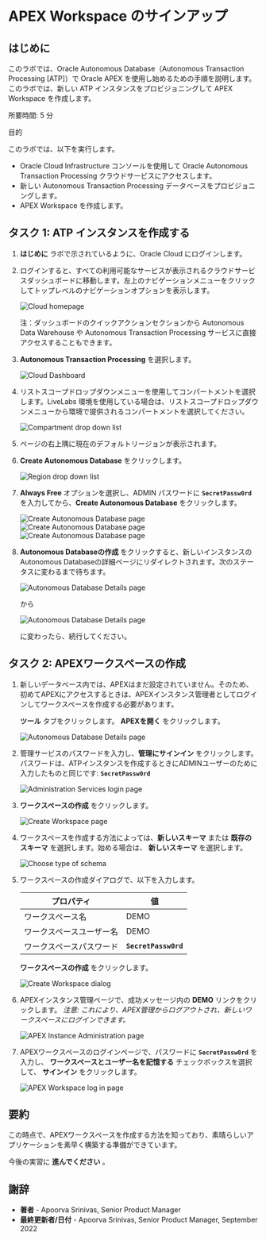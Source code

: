 APEX Workspace のサインアップ
======================

はじめに
----

このラボでは、Oracle Autonomous Database（Autonomous Transaction Processing \[ATP\]）で Oracle APEX を使用し始めるための手順を説明します。このラボでは、新しい ATP インスタンスをプロビジョニングして APEX Workspace を作成します。

所要時間: 5 分

目的

このラボでは、以下を実行します。

* Oracle Cloud Infrastructure コンソールを使用して Oracle Autonomous Transaction Processing クラウドサービスにアクセスします。
* 新しい Autonomous Transaction Processing データベースをプロビジョニングします。
* APEX Workspace を作成します。

タスク 1: ATP インスタンスを作成する
----------------------

1.  **はじめに** ラボで示されているように、Oracle Cloud にログインします。
    
2.  ログインすると、すべての利用可能なサービスが表示されるクラウドサービスダッシュボードに移動します。左上のナビゲーションメニューをクリックしてトップレベルのナビゲーションオプションを表示します。
    
    ![Cloud homepage](images/cloud-home.png " ")
    
    注：ダッシュボードのクイックアクションセクションから Autonomous Data Warehouse や Autonomous Transaction Processing サービスに直接アクセスすることもできます。
    
3.  **Autonomous Transaction Processing** を選択します。
    
    ![Cloud Dashboard](https://objectstorage.us-phoenix-1.oraclecloud.com/p/SJgQwcGUvQ4LqtQ9xGsxRcgoSN19Wip9vSdk-D_lBzi7bhDP6eG1zMBl0I21Qvaz/n/c4u02/b/common/o/images/console/database-atp.png " ")
    
4.  リストスコープドロップダウンメニューを使用してコンパートメントを選択します。LiveLabs 環境を使用している場合は、リストスコープドロップダウンメニューから環境で提供されるコンパートメントを選択してください。
    
    ![Compartment drop down list](images/livelabs-compartment.png " ")
    
5.  ページの右上隅に現在のデフォルトリージョンが表示されます。
    
6.  **Create Autonomous Database** をクリックします。
    
    ![Region drop down list](images/region.png " ")
    
7.  **Always Free** オプションを選択し、ADMIN パスワードに **`SecretPassw0rd`** を入力してから、**Create Autonomous Database** をクリックします。
    
    ![Create Autonomous Database page](images/atp-settings-1.png " ") ![Create Autonomous Database page](images/atp-settings-2.png " ")![Create Autonomous Database page](images/atp-settings-3.png " ")
    
8.  **Autonomous Databaseの作成** をクリックすると、新しいインスタンスのAutonomous Databaseの詳細ページにリダイレクトされます。次のステータスに変わるまで待ちます。
    
    ![Autonomous Database Details page](images/status-provisioning.png " ")
    
    から
    
    ![Autonomous Database Details page](images/status-available.png " ")
    
    に変わったら、続行してください。
    

タスク 2: APEXワークスペースの作成
--------------------

1.  新しいデータベース内では、APEXはまだ設定されていません。そのため、初めてAPEXにアクセスするときは、APEXインスタンス管理者としてログインしてワークスペースを作成する必要があります。
    
    **ツール** タブをクリックします。 **APEXを開く** をクリックします。
    
    ![Autonomous Database Details page](images/click-apex.png " ")
    
2.  管理サービスのパスワードを入力し、**管理にサインイン** をクリックします。 パスワードは、ATPインスタンスを作成するときにADMINユーザーのために入力したものと同じです: **`SecretPassw0rd`**
    
    ![Administration Services login page](images/log-in-as-admin.png " ")
    
3.  **ワークスペースの作成** をクリックします。
    
    ![Create Workspace page](images/welcome-create-workspace.png " ")
    
4.  ワークスペースを作成する方法によっては、**新しいスキーマ** または **既存のスキーマ** を選択します。始める場合は、 **新しいスキーマ** を選択します。
    
    ![Choose type of schema](images/choose-schema.png " ")
    
5.  ワークスペースの作成ダイアログで、以下を入力します。
    
    | プロパティ | 値   |
    | --- | --- |
    | ワークスペース名 | DEMO |
    | ワークスペースユーザー名 | DEMO |
    | ワークスペースパスワード | **`SecretPassw0rd`** |
    
    **ワークスペースの作成** をクリックします。
    
    ![Create Workspace dialog](images/create-workspace.png " ")
    
6.  APEXインスタンス管理ページで、成功メッセージ内の **DEMO** リンクをクリックします。 _注意: これにより、APEX管理からログアウトされ、新しいワークスペースにログインできます。_
    
    ![APEX Instance Administration page](images/log-out-from-admin.png " ")
    

7.  APEXワークスペースのログインページで、パスワードに **`SecretPassw0rd`** を入力し、 **ワークスペースとユーザー名を記憶する** チェックボックスを選択して、 **サインイン** をクリックします。
    
    ![APEX Workspace log in page](images/log-in-to-workspace.png " ")
    

## **要約**

この時点で、APEXワークスペースを作成する方法を知っており、素晴らしいアプリケーションを素早く構築する準備ができています。

今後の実習に **進んでください** 。
    
## **謝辞**
- **著者** - Apoorva Srinivas, Senior Product Manager
- **最終更新者/日付** - Apoorva Srinivas, Senior Product Manager, September 2022

